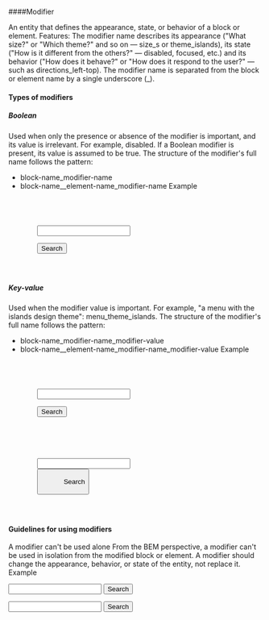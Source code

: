 ####Modifier

An entity that defines the appearance, state, or behavior of a block or element.
Features:
The modifier name describes its appearance ("What size?" or "Which theme?" and so on — size_s or theme_islands), its state ("How is it different from the others?" — disabled, focused, etc.) and its behavior ("How does it behave?" or "How does it respond to the user?" — such as directions_left-top).
The modifier name is separated from the block or element name by a single underscore (_).

#### Types of modifiers
##### Boolean
Used when only the presence or absence of the modifier is important, and its value is irrelevant. For example, disabled. If a Boolean modifier is present, its value is assumed to be true.
The structure of the modifier's full name follows the pattern:
* block-name_modifier-name
* block-name__element-name_modifier-name
Example
<code>
    <!-- The `search-form` block has the `focused` Boolean modifier -->
    <form class="search-form search-form_focused">
        <input class="search-form__input">
        <!-- The `button` element has the `disabled` Boolean modifier -->
        <button class="search-form__button search-form__button_disabled">Search</button>
    </form>
</code>

##### Key-value
Used when the modifier value is important. For example, "a menu with the islands design theme": menu_theme_islands.
The structure of the modifier's full name follows the pattern:
* block-name_modifier-name_modifier-value
* block-name__element-name_modifier-name_modifier-value
Example
<code>
    <!-- The `search-form` block has the `theme` modifier with the value `islands` -->
    <form class="search-form search-form_theme_islands">
        <input class="search-form__input">
        <!-- The `button` element has the `size` modifier with the value `m` -->
        <button class="search-form__button search-form__button_size_m">Search</button>
    </form>
    <!-- You can't use two identical modifiers with different values simultaneously -->
    <form class="search-form
                search-form_theme_islands
                search-form_theme_lite">
        <input class="search-form__input">
        <button class="search-form__button
                    search-form__button_size_s
                    search-form__button_size_m">
            Search
        </button>
    </form>
</code>


#### Guidelines for using modifiers
A modifier can't be used alone
From the BEM perspective, a modifier can't be used in isolation from the modified block or element. A modifier should change the appearance, behavior, or state of the entity, not replace it.
Example
</code>
    <!--
        Correct. The `search-form` block has the `theme` modifier with
        the value `islands`
    -->
    <form class="search-form search-form_theme_islands">
        <input class="search-form__input">
        <button class="search-form__button">Search</button>
    </form>
    <!-- Incorrect. The modified class `search-form` is missing -->
    <form class="search-form_theme_islands">
        <input class="search-form__input">
        <button class="search-form__button">Search</button>
    </form>
</code>
